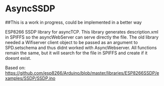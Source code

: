 # AsyncSSDP


##This is a work in progress, could be implemented in a better way  

ESP8266 SSDP library for asyncTCP. This library generates description.xml in SPIFFS so the asyncWebServer can serve directly the file.
The old library needed a Wifiserver client object to be passed as an argument to SPD.setschema and thus didnt worked with AsyncWebserver.
All functions remain the same, but it will search for the file in SPIFFS and create if it doesnt exist.

Based on: https://github.com/esp8266/Arduino/blob/master/libraries/ESP8266SSDP/examples/SSDP/SSDP.ino






